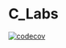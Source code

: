 # C_Labs
[![codecov](https://codecov.io/gh/an2onsol/C_Labs/branch/master/graph/badge.svg?token=UKO2M7NCWH)](https://codecov.io/gh/an2onsol/C_Labs)
